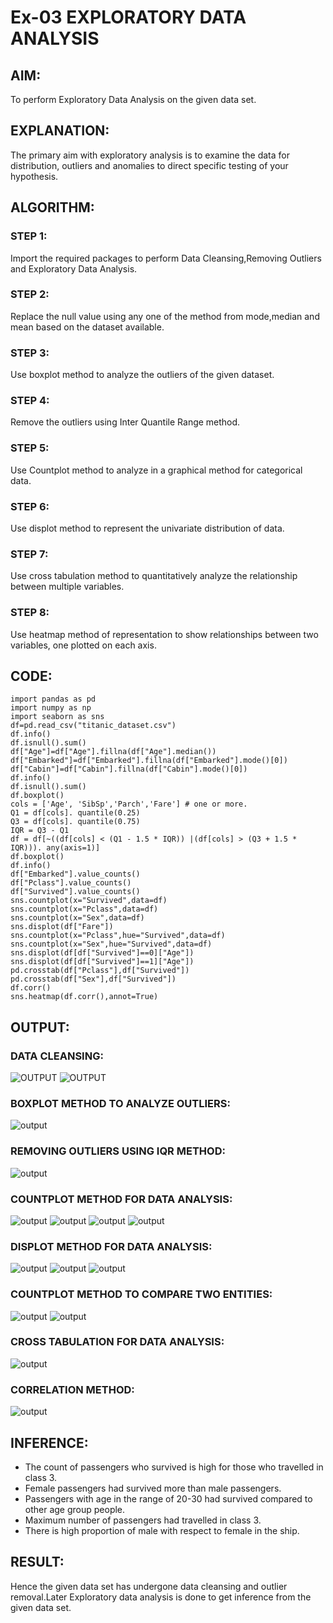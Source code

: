 # Ex-03 EXPLORATORY DATA ANALYSIS

## AIM:
To perform Exploratory Data Analysis on the given data set. 

## EXPLANATION:
The primary aim with exploratory analysis is to examine the data for distribution, outliers and 
anomalies to direct specific testing of your hypothesis.
 

## ALGORITHM:
### STEP 1:
Import the required packages to perform Data Cleansing,Removing Outliers and Exploratory Data Analysis.
### STEP 2:
Replace the null value using any one of the method from mode,median and mean based on the dataset available.
### STEP 3:
Use boxplot method to analyze the outliers of the given dataset.
### STEP 4:
Remove the outliers using Inter Quantile Range method.
### STEP 5:
Use Countplot method to analyze in a graphical method for categorical data.
### STEP 6:
Use displot method to represent the univariate distribution of data.
### STEP 7:
Use cross tabulation method to quantitatively analyze the relationship between multiple variables.
### STEP 8:
Use heatmap method of representation to show relationships between two variables, one plotted on each axis.


## CODE:
```
import pandas as pd
import numpy as np
import seaborn as sns
df=pd.read_csv("titanic_dataset.csv")
df.info()
df.isnull().sum()
df["Age"]=df["Age"].fillna(df["Age"].median())
df["Embarked"]=df["Embarked"].fillna(df["Embarked"].mode()[0])
df["Cabin"]=df["Cabin"].fillna(df["Cabin"].mode()[0])
df.info()
df.isnull().sum()
df.boxplot()
cols = ['Age', 'SibSp','Parch','Fare'] # one or more.
Q1 = df[cols]. quantile(0.25)
Q3 = df[cols]. quantile(0.75)
IQR = Q3 - Q1
df = df[~((df[cols] < (Q1 - 1.5 * IQR)) |(df[cols] > (Q3 + 1.5 * IQR))). any(axis=1)]
df.boxplot()
df.info()
df["Embarked"].value_counts()
df["Pclass"].value_counts()
df["Survived"].value_counts()
sns.countplot(x="Survived",data=df)
sns.countplot(x="Pclass",data=df)
sns.countplot(x="Sex",data=df)
sns.displot(df["Fare"])
sns.countplot(x="Pclass",hue="Survived",data=df)
sns.countplot(x="Sex",hue="Survived",data=df)
sns.displot(df[df["Survived"]==0]["Age"])
sns.displot(df[df["Survived"]==1]["Age"])
pd.crosstab(df["Pclass"],df["Survived"])
pd.crosstab(df["Sex"],df["Survived"])
df.corr()
sns.heatmap(df.corr(),annot=True)
```
## OUTPUT:
### DATA CLEANSING:
![OUTPUT](./output1.png)
![OUTPUT](./output2.png)
### BOXPLOT METHOD TO ANALYZE OUTLIERS:
![output](./output3.png)
### REMOVING OUTLIERS USING IQR METHOD:
![output](./output4.png)
### COUNTPLOT METHOD FOR DATA ANALYSIS:
![output](./output5.png)
![output](./output6.png)
![output](./output7.png)
![output](./output8.png)
### DISPLOT METHOD FOR DATA ANALYSIS:
![output](./output9.png)
![output](./output12.png)
![output](./output13.png)

### COUNTPLOT METHOD TO COMPARE TWO ENTITIES:
![output](./output10.png)
![output](./output11.png)

### CROSS TABULATION FOR DATA ANALYSIS:
![output](./output14.png)
### CORRELATION METHOD:
![output](./output15.png)
## INFERENCE:
* The count of passengers who survived is high for those who travelled in class 3.
* Female passengers had survived more than male passengers.
* Passengers with age in the range of 20-30 had survived compared to other age group people.
* Maximum number of passengers had travelled in class 3.
* There is high proportion of male with respect to female in the ship.

## RESULT:
Hence the given data set has undergone data cleansing and outlier removal.Later Exploratory data analysis is done to get inference from the given data set.
